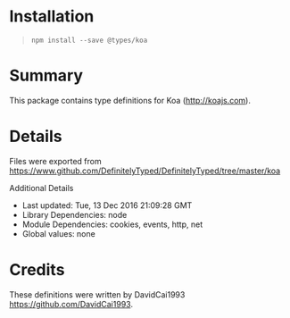 # Installation
> `npm install --save @types/koa`

# Summary
This package contains type definitions for Koa (http://koajs.com).

# Details
Files were exported from https://www.github.com/DefinitelyTyped/DefinitelyTyped/tree/master/koa

Additional Details
 * Last updated: Tue, 13 Dec 2016 21:09:28 GMT
 * Library Dependencies: node
 * Module Dependencies: cookies, events, http, net
 * Global values: none

# Credits
These definitions were written by DavidCai1993 <https://github.com/DavidCai1993>.
